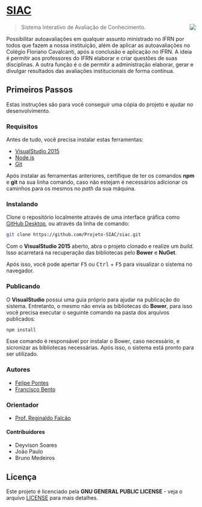 # [SIAC](http://siac-stage.apphb.com)

<img align="right" src="https://avatars2.githubusercontent.com/u/20824923" />

> Sistema Interativo de Avaliação de Conhecimento.

Possibilitar autoavaliações em qualquer assunto ministrado no IFRN por todos que fazem a nossa instituição, além de aplicar as autoavaliações no Colégio Floriano Cavalcanti, após a conclusão e aplicação no IFRN. A ideia é permitir aos professores do IFRN elaborar e criar questões de suas disciplinas. A outra função é o de permitir a administração elaborar, gerar e divulgar resultados das avaliações institucionais de forma contínua.

## Primeiros Passos

Estas instruções são para você conseguir uma cópia do projeto e ajudar no desenvolvimento. 

### Requisitos

Antes de tudo, você precisa instalar estas ferramentas:

- [VisualStudio 2015](https://www.visualstudio.com)
- [Node.js](https://nodejs.org)
- [Git](https://git-scm.com)

Após instalar as ferramentas anteriores, certifique de ter os comandos __npm__ e __git__ na sua linha comando, caso não estejam é necessários adicionar os caminhos para os mesmos no _path_ da sua máquina.

### Instalando

Clone o repositório localmente através de uma interface gráfica como [GitHub Desktop](https://desktop.github.com/), ou através da linha de comando:

```sh
git clone https://github.com/Projeto-SIAC/siac.git
```

Com o __VisualStudio 2015__ aberto, abra o projeto clonado e realize um _build_. Isso acarretará na recuperação das bibliotecas pelo __Bower__ e __NuGet__.

Após isso, você pode apertar <kbd>F5</kbd> ou <kbd>Ctrl</kbd> + <kbd>F5</kbd> para visualizar o sistema no navegador.

### Publicando

O __VisualStudio__ possui uma guia próprio para ajudar na publicação do sistema. Entretanto, o mesmo não envia as bibliotecas do __Bower__, para isso você precisa executar o seguinte comando na pasta dos arquivos publicados:

```bash
npm install
```

Esse comando é responsável por instalar o Bower, caso necessário, e sicronizar as bibliotecas necessárias. Após isso, o sistema está pronto para ser utilizado.

### Autores

* [Felipe Pontes](https://github.com/felipemfp)
* [Francisco Bento](https://github.com/chicobentojr)

### Orientador

* [Prof. Reginaldo Falcão](http://diatinf.ifrn.edu.br/doku.php?id=pessoal:docente:efetivo:regis)

#### Contribuidores

* Deyvison Soares 
* João Paulo
* Bruno Medeiros

## Licença

Este projeto é licenciado pela __GNU GENERAL PUBLIC LICENSE__ - veja o arquivo [LICENSE](LICENSE) para mais detalhes.
